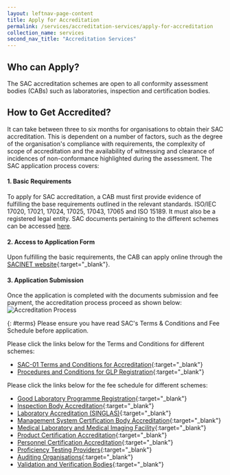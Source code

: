 ```yaml
---
layout: leftnav-page-content
title: Apply for Accreditation
permalink: /services/accreditation-services/apply-for-accreditation
collection_name: services
second_nav_title: "Accreditation Services"
---
```


## Who can Apply?
The SAC accreditation schemes are open to all conformity assessment bodies (CABs) such as laboratories, inspection and certification bodies.

## How to Get Accredited?

It can take between three to six months for organisations to obtain their SAC accreditation. This is dependent on a number of factors, such as the degree of the organisation's compliance with requirements, the complexity of scope of accreditation and the availability of witnessing and clearance of incidences of non-conformance highlighted during the assessment. The SAC application process covers:

#### 1. Basic Requirements
To apply for SAC accreditation, a CAB must first provide evidence of fulfilling the base requirements outlined in the relevant standards. ISO/IEC 17020, 17021, 17024, 17025, 17043, 17065 and ISO 15189. It must also be a registered legal entity. SAC documents pertaining to the different schemes can be accessed [here](/resources/publications).

#### 2. Access to Application Form
Upon fulfilling the basic requirements, the CAB can apply online through the [SACINET website](https://sacinet.enterprisesg.gov.sg/sac/forms/sacinet/sacinet-logon-external.form){:target="_blank"}. 
<!-- COMMENT: The {:target="_blank"} syntax at the end of the Markdown link is used to open the link in a new window tab -->

#### 3. Application Submission
Once the application is completed with the documents submission and fee payment, the accreditation process proceed as shown below:  
![Accreditation Process](/images/services/sac-accreditation-process-flowchart.jpg)  

{: #terms}
Please ensure you have read SAC's Terms & Conditions and Fee Schedule before application.  

Please click the links below for the Terms and Conditions for different schemes:
 
* [SAC-01 Terms and Conditions for Accreditation](/files/documents/SAC-01-16-Feb-2020.pdf){:target="_blank"}
* [Procedures and Conditions for GLP Registration](/files/documents/glp/GLP-01-16-Feb-2020.pdf){:target="_blank"}
<!-- COMMENT: The {:target="_blank"} syntax at the end of the Markdown document link is used to open the document in a new window tab -->

Please click the links below for the fee schedule for different schemes: 
<!-- COMMENT: The {:target="_blank"} syntax at the end of the Markdown document link is used to open the document in a new window tab -->
* [Good Laboratory Programme Registration](/files/documents/glp/GLP02-GLP-Fee-structure-11Oct2019.pdf){:target="_blank"}
* [Inspection Body Accreditation](/files/documents/inspection-body-accreditation/IB-02-Fee-Schedule-(09-July-2018).pdf){:target="_blank"}
* [Laboratory Accreditation (SINGLAS)](/files/documents/laboratory-accreditation/testing-and-calibration-documents/general-requirements/SAC-SINGLAS-003-(29-March-2019).pdf){:target="_blank"}
* [Management System Certification Body Accreditation](/files/documents/management-system-and-products-certification/MS-Fees-Schedule-(MSDOC04)-5-July-2018.pdf){:target="_blank"}
* [Medical Laboratory and Medical Imaging Facility](/files/documents/laboratory-accreditation/medical-testing-and-medical-imaging-documents/requirements-for-quality-and-competence/SAC-SINGLAS-003-MED-MI-29-Mar-2019.pdf){:target="_blank"}
* [Product Certification Accreditation](/files/documents/management-system-and-products-certification/Pdt-Fees-Schedule-(PDOC04)-5-July-2018.pdf){:target="_blank"}
* [Personnel Certification Accreditation](/files/documents/management-system-and-products-certification/PC-Fees-Schedule-(PCDOC04)-5-July-2018.pdf){:target="_blank"}
* [Proficiency Testing Providers](/files/documents/proficiency-testing-providers/PTP-002-(18-April-2018).pdf){:target="_blank"}
* [Auditing Organisations](/files/documents/management-system-and-products-certification/AO-Fees-Schedule-(AODOC04)-5-July-2018.pdf){:target="_blank"}
* [Validation and Verification Bodies](/files/documents/validation-and-verification-bodies/VB-Fees-Schedule-(VBDOC04)-10-October-2018.pdf){:target="_blank"}
